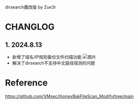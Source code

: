 dirsearch魔改版 by Zue3r

# CHANGLOG
## 1. 2024.8.13
- 新增了域名/IP规则备份文件扫描功能
![图片](https://github.com/user-attachments/assets/75496aee-d637-4d80-a99e-4db2bc0cc8a9)
- 解决了dirsearch不支持中文路径探测的问题


# Reference
https://github.com/VMsec/ihoneyBakFileScan_Modify/tree/main
